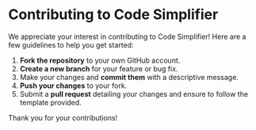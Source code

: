 # Contributing to Code Simplifier

We appreciate your interest in contributing to Code Simplifier! Here are a few guidelines to help you get started:

1. **Fork the repository** to your own GitHub account.
2. **Create a new branch** for your feature or bug fix.
3. Make your changes and **commit them** with a descriptive message.
4. **Push your changes** to your fork.
5. Submit a **pull request** detailing your changes and ensure to follow the template provided.

Thank you for your contributions!